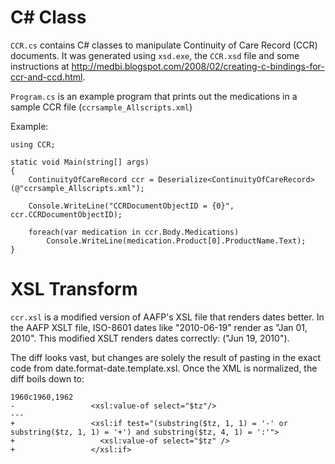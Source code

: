 # C\# Class

`CCR.cs` contains C# classes to manipulate Continuity of Care Record (CCR) documents.  It was generated using `xsd.exe`, the `CCR.xsd` file and some instructions at http://medbi.blogspot.com/2008/02/creating-c-bindings-for-ccr-and-ccd.html.

`Program.cs` is an example program that prints out the medications in a sample CCR file (`ccrsample_Allscripts.xml`)

Example:

	using CCR;

	static void Main(string[] args)
	{
		ContinuityOfCareRecord ccr = Deserialize<ContinuityOfCareRecord>(@"ccrsample_Allscripts.xml");

		Console.WriteLine("CCRDocumentObjectID = {0}", ccr.CCRDocumentObjectID);

		foreach(var medication in ccr.Body.Medications)
			Console.WriteLine(medication.Product[0].ProductName.Text);
	}

# XSL Transform

`ccr.xsl` is a modified version of AAFP's XSL file that renders dates better.  In the AAFP XSLT file, ISO-8601 dates like "2010-06-19" render as "Jan 01, 2010". This modified XSLT renders dates correctly: ("Jun 19, 2010").

The diff looks vast, but changes are solely the result of pasting in the exact code from date.format-date.template.xsl.  Once the XML is normalized, the diff boils down to:

	1960c1960,1962
	-                 <xsl:value-of select="$tz"/>
	---
	+                 <xsl:if test="(substring($tz, 1, 1) = '-' or substring($tz, 1, 1) = '+') and substring($tz, 4, 1) = ':'">
	+                   <xsl:value-of select="$tz" />
	+                 </xsl:if>
